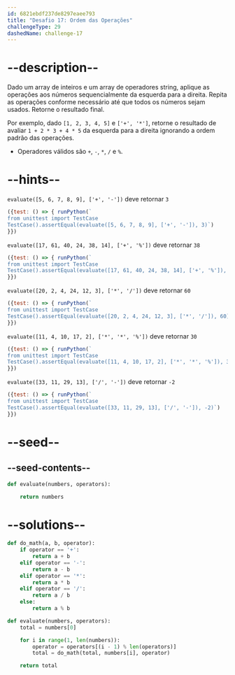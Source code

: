 ```yaml
---
id: 6821ebdf237de8297eaee793
title: "Desafio 17: Ordem das Operações"
challengeType: 29
dashedName: challenge-17
---
```


# --description--

Dado um array de inteiros e um array de operadores string, aplique as operações aos números sequencialmente da esquerda para a direita. Repita as operações conforme necessário até que todos os números sejam usados. Retorne o resultado final.

Por exemplo, dado `[1, 2, 3, 4, 5]` e `['+', '*']`, retorne o resultado de avaliar `1 + 2 * 3 + 4 * 5` da esquerda para a direita ignorando a ordem padrão das operações.

- Operadores válidos são `+`, `-`, `*`, `/` e `%`.

# --hints--

`evaluate([5, 6, 7, 8, 9], ['+', '-'])` deve retornar `3`

```js
({test: () => { runPython(`
from unittest import TestCase
TestCase().assertEqual(evaluate([5, 6, 7, 8, 9], ['+', '-']), 3)`)
}})
```

`evaluate([17, 61, 40, 24, 38, 14], ['+', '%'])` deve retornar `38`

```js
({test: () => { runPython(`
from unittest import TestCase
TestCase().assertEqual(evaluate([17, 61, 40, 24, 38, 14], ['+', '%']), 38)`)
}})
```

`evaluate([20, 2, 4, 24, 12, 3], ['*', '/'])` deve retornar `60`

```js
({test: () => { runPython(`
from unittest import TestCase
TestCase().assertEqual(evaluate([20, 2, 4, 24, 12, 3], ['*', '/']), 60)`)
}})
```

`evaluate([11, 4, 10, 17, 2], ['*', '*', '%'])` deve retornar `30`

```js
({test: () => { runPython(`
from unittest import TestCase
TestCase().assertEqual(evaluate([11, 4, 10, 17, 2], ['*', '*', '%']), 30)`)
}})
```

`evaluate([33, 11, 29, 13], ['/', '-'])` deve retornar `-2`

```js
({test: () => { runPython(`
from unittest import TestCase
TestCase().assertEqual(evaluate([33, 11, 29, 13], ['/', '-']), -2)`)
}})
```

# --seed--

## --seed-contents--

```py
def evaluate(numbers, operators):

    return numbers
```

# --solutions--

```py
def do_math(a, b, operator):
    if operator == '+':
        return a + b
    elif operator == '-':
        return a - b
    elif operator == '*':
        return a * b
    elif operator == '/':
        return a / b
    else:
        return a % b

def evaluate(numbers, operators):
    total = numbers[0]

    for i in range(1, len(numbers)):
        operator = operators[(i - 1) % len(operators)]
        total = do_math(total, numbers[i], operator)

    return total
```
